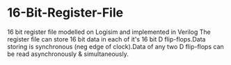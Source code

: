 # 16-Bit-Register-File
16 bit register file modelled on Logisim and implemented in Verilog
The register file can store 16 bit data in each of it's 16 bit D flip-flops.Data storing is synchronous (neg edge of clock).Data of any two D flip-flops can be read asynchronously & simultaneously.    
